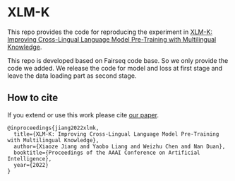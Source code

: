 # XLM-K
This repo provides the code for reproducing the experiment in [XLM-K: Improving Cross-Lingual Language Model Pre-Training with Multilingual Knowledge](https://arxiv.org/abs/2109.12573).

This repo is developed based on Fairseq code base. So we only provide the code we added.
We release the code for model and loss at first stage and leave the data loading part as second stage.

## How to cite
If you extend or use this work please cite [our paper](https://arxiv.org/abs/2109.12573).
```
@inproceedings{jiang2022xlmk,
  title={XLM-K: Improving Cross-Lingual Language Model Pre-Training with Multilingual Knowledge},
  author={Xiaoze Jiang and Yaobo Liang and Weizhu Chen and Nan Duan},
  booktitle={Proceedings of the AAAI Conference on Artificial Intelligence},
  year={2022}
}
```
